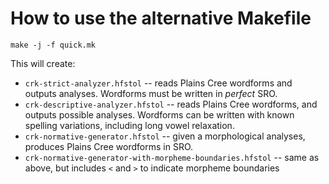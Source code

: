 How to use the alternative Makefile
===================================

    make -j -f quick.mk

This will create:

 - `crk-strict-analyzer.hfstol` -- reads Plains Cree wordforms and
   outputs analyses. Wordforms must be written in _perfect_ SRO.
 - `crk-descriptive-analyzer.hfstol` -- reads Plains Cree wordforms, and
   outputs possible analyses. Wordforms can be written with known
   spelling variations, including long vowel relaxation.
 - `crk-normative-generator.hfstol` -- given a morphological analyses,
   produces Plains Cree wordforms in SRO.
 - `crk-normative-generator-with-morpheme-boundaries.hfstol` -- same as
   above, but includes `<` and `>` to indicate morpheme boundaries

